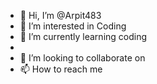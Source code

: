 - 👋 Hi, I’m @Arpit483
- 👀 I’m interested in Coding
- 🌱 I’m currently learning coding
- 
- 💞️ I’m looking to collaborate on 
- 📫 How to reach me 

<!---
Arpit483/Arpit483 is a ✨ special ✨ repository because its `README.md` (this file) appears on your GitHub profile.
You can click the Preview link to take a look at your changes.
--->
